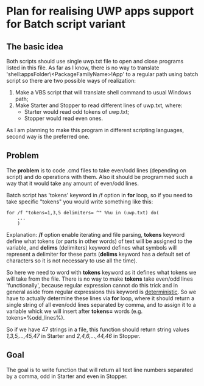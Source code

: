 # Plan for realising UWP apps support for Batch script variant

## The basic idea

Both scripts should use single uwp.txt file to open and close programs listed in this file. As far as I know, there is no way to translate 'shell:appsFolder\\\<PackageFamilyName>!App' to a regular path using batch script so there are two possible ways of realization:

1. Make a VBS script that will translate shell command to usual Windows path;
2. Make Starter and Stopper to read different lines of uwp.txt, where:
	- Starter would read odd tokens of uwp.txt;
	- Stopper would read even ones.

As I am planning to make this program in different scripting languages, second way is the preferred one.

## Problem

The **problem** is to code .cmd files to take even/odd lines (depending on script) and do operations with them. Also it should be programmed such a way that it would take any amount of even/odd lines.

Batch script has 'tokens' keyword in /f option in **for** loop, so if you need to take specific "tokens" you would write something like this:

	for /f "tokens=1,3,5 delimiters= ^" %%u in (uwp.txt) do(
		...
		)

Explanation:
**/f** option enable iterating and file parsing, **tokens** keyword define what tokens (or parts in other words) of text will be assigned to the variable, and **delims** (delimiters) keyword defines what symbols will represent a delimiter for these parts (**delims** keyword has a default set of characters so it is not necessary to use all the time).

So here we need to word with **tokens** keyword as it defines what tokens we will take from the file. There is no way to make **tokens** take even/odd lines 'functionally', because regular expression cannot do this trick and in general aside from regular expressions this keyword is <u>deterministic</u>. So we have to actually determine these lines via **for** loop, where it should return a single string of all even/odd lines separated by comma, and to assign it to a variable whick we will insert after **tokens=** words (e.g. tokens=%odd_lines%).

So if we have 47 strings in a file, this function should return string values *1,3,5,...,45,47* in Starter and *2,4,6,...,44,46* in Stopper.

## Goal

The goal is to write function that will return all text line numbers separated by a comma, odd in Starter and even in Stopper.